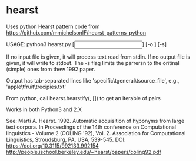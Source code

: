 # hearst

Uses python Hearst pattern code from https://github.com/mmichelsonIF/hearst_patterns_python

USAGE: python3 hearst.py [<input file or directory>] [-o <output file>] [-s]

If no input file is given, it will process text read from stdin.  If no output file is given, it will write to stdout.  The -s flag limits the parrersn to the oritinal (simple) ones from thew 1992 paper.

Output has tab-separated lines like 'specific\tgeneral\tsource_file',
e.g., 'apple\tfruit\trecipies.txt'

From python, call hearst.hearstify(<path>, [<extended>]) to get an iterable of pairs

Works in both Python3 and 2.X

See: Marti A. Hearst. 1992. Automatic acquisition of hyponyms from large text corpora.
In Proceedings of the 14th conference on Computational linguistics - Volume 2 (COLING '92),
Vol. 2. Association for Computational Linguistics, Stroudsburg, PA, USA, 539-545. 
DOI: https://doi.org/10.3115/992133.992154
http://people.ischool.berkeley.edu/~hearst/papers/coling92.pdf

